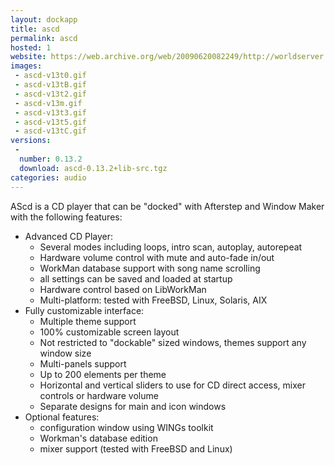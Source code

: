 ```yaml
---
layout: dockapp
title: ascd
permalink: ascd
hosted: 1
website: https://web.archive.org/web/20090620082249/http://worldserver.oleane.com/rsn/ascd-en.html
images:
 - ascd-v13t0.gif
 - ascd-v13tB.gif
 - ascd-v13t2.gif
 - ascd-v13m.gif
 - ascd-v13t3.gif
 - ascd-v13t5.gif
 - ascd-v13tC.gif
versions:
 -
  number: 0.13.2
  download: ascd-0.13.2+lib-src.tgz
categories: audio
---
```

AScd is a CD player that can be "docked" with Afterstep and Window Maker with the following features:

* Advanced CD Player:
    - Several modes including loops, intro scan, autoplay, autorepeat
    - Hardware volume control with mute and auto-fade in/out
    - WorkMan database support with song name scrolling
    - all settings can be saved and loaded at startup
    - Hardware control based on LibWorkMan
    - Multi-platform: tested with FreeBSD, Linux, Solaris, AIX
* Fully customizable interface:
    - Multiple theme support
    - 100% customizable screen layout
    - Not restricted to "dockable" sized windows, themes support any window size
    - Multi-panels support
    - Up to 200 elements per theme
    - Horizontal and vertical sliders to use for CD direct access, mixer controls or hardware volume
    - Separate designs for main and icon windows
* Optional features:
    - configuration window using WINGs toolkit
    - Workman's database edition
    - mixer support (tested with FreeBSD and Linux)
